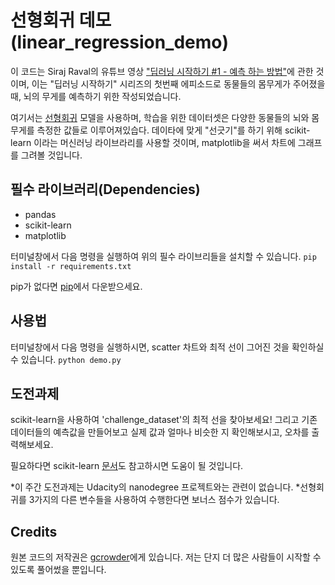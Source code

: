 # 선형회귀 데모 (linear_regression_demo)
이 코드는 Siraj Raval의 유튜브 영상 ["딥러닝 시작하기 #1 - 예측 하는 방법"](https://youtu.be/vOppzHpvTiQ)에 관한 것이며, 이는 "딥러닝 시작하기" 시리즈의 첫번째 에피소드로 동물들의 몸무게가 주어졌을 때, 뇌의 무게를 예측하기 위한 작성되었습니다. 

여기서는 [선형회귀](http://www.statisticssolutions.com/what-is-linear-regression/) 모델을 사용하며, 학습을 위한 데이터셋은 다양한 동물들의 뇌와 몸무게를 측정한 값들로 이루어져있습다. 데이타에 맞게 "선긋기"를 하기 위해 scikit- learn 이라는 머신러닝 라이브라리를 사용할 것이며, matplotlib을 써서 차트에 그래프를 그려볼 것입니다.

## 필수 라이브러리(Dependencies)

* pandas
* scikit-learn
* matplotlib

터미널창에서 다음 명령을 실행하여 위의 필수 라이브리들을 설치할 수 있습니다.
`pip install -r requirements.txt` 
 
pip가 없다면 [pip](https://pip.pypa.io/en/stable/installing/)에서 다운받으세요. 

## 사용법

터미널창에서 다음 명령을 실행하시면, scatter 차트와 최적 선이 그어진 것을 확인하실 수 있습니다.
`python demo.py`

## 도전과제

scikit-learn을 사용하여 'challenge_dataset'의 최적 선을 찾아보세요! 그리고 기존 데이터들의 예측값을 만들어보고 실제 값과 얼마나 비슷한 지 확인해보시고, 오차를 출력해보세요. 

필요하다면 scikit-learn [문서](http://scikit-learn.org/stable/documentation.html)도 참고하시면 도움이 될 것입니다.

*이 주간 도전과제는  Udacity의 nanodegree 프로젝트와는 관련이 없습니다.
*선형회귀를 3가지의 다른 변수들을 사용하여 수행한다면 보너스 점수가 있습니다.

## Credits

원본 코드의 저작권은 [gcrowder](https://github.com/gcrowder)에게 있습니다. 저는 단지 더 많은 사람들이 시작할 수 있도록 풀어썼을 뿐입니다.
